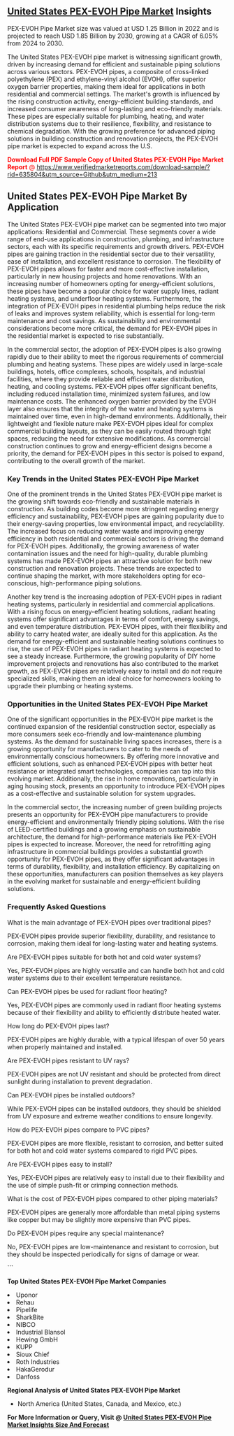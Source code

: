 <h2><a href="https://www.verifiedmarketreports.com/download-sample/?rid=635804&amp;utm_source=Github&amp;utm_medium=213" target="_blank">United States PEX-EVOH Pipe Market</a> Insights</h2><p>PEX-EVOH Pipe Market size was valued at USD 1.25 Billion in 2022 and is projected to reach USD 1.85 Billion by 2030, growing at a CAGR of 6.05% from 2024 to 2030.</p><p><p>The United States PEX-EVOH pipe market is witnessing significant growth, driven by increasing demand for efficient and sustainable piping solutions across various sectors. PEX-EVOH pipes, a composite of cross-linked polyethylene (PEX) and ethylene-vinyl alcohol (EVOH), offer superior oxygen barrier properties, making them ideal for applications in both residential and commercial settings. The market's growth is influenced by the rising construction activity, energy-efficient building standards, and increased consumer awareness of long-lasting and eco-friendly materials. These pipes are especially suitable for plumbing, heating, and water distribution systems due to their resilience, flexibility, and resistance to chemical degradation. With the growing preference for advanced piping solutions in building construction and renovation projects, the PEX-EVOH pipe market is expected to expand across the U.S. <p><span class=""><span style="color: #ff0000;"><strong>Download Full PDF Sample Copy of United States PEX-EVOH Pipe Market Report</strong> @ </span><a href="https://www.verifiedmarketreports.com/download-sample/?rid=635804&amp;utm_source=Github&amp;utm_medium=213" target="_blank">https://www.verifiedmarketreports.com/download-sample/?rid=635804&amp;utm_source=Github&amp;utm_medium=213</a></span></p></p><h2>United States PEX-EVOH Pipe Market By Application</h2><p>The United States PEX-EVOH pipe market can be segmented into two major applications: Residential and Commercial. These segments cover a wide range of end-use applications in construction, plumbing, and infrastructure sectors, each with its specific requirements and growth drivers. PEX-EVOH pipes are gaining traction in the residential sector due to their versatility, ease of installation, and excellent resistance to corrosion. The flexibility of PEX-EVOH pipes allows for faster and more cost-effective installation, particularly in new housing projects and home renovations. With an increasing number of homeowners opting for energy-efficient solutions, these pipes have become a popular choice for water supply lines, radiant heating systems, and underfloor heating systems. Furthermore, the integration of PEX-EVOH pipes in residential plumbing helps reduce the risk of leaks and improves system reliability, which is essential for long-term maintenance and cost savings. As sustainability and environmental considerations become more critical, the demand for PEX-EVOH pipes in the residential market is expected to rise substantially.</p><p>In the commercial sector, the adoption of PEX-EVOH pipes is also growing rapidly due to their ability to meet the rigorous requirements of commercial plumbing and heating systems. These pipes are widely used in large-scale buildings, hotels, office complexes, schools, hospitals, and industrial facilities, where they provide reliable and efficient water distribution, heating, and cooling systems. PEX-EVOH pipes offer significant benefits, including reduced installation time, minimized system failures, and low maintenance costs. The enhanced oxygen barrier provided by the EVOH layer also ensures that the integrity of the water and heating systems is maintained over time, even in high-demand environments. Additionally, their lightweight and flexible nature make PEX-EVOH pipes ideal for complex commercial building layouts, as they can be easily routed through tight spaces, reducing the need for extensive modifications. As commercial construction continues to grow and energy-efficient designs become a priority, the demand for PEX-EVOH pipes in this sector is poised to expand, contributing to the overall growth of the market.</p><h3>Key Trends in the United States PEX-EVOH Pipe Market</h3><p>One of the prominent trends in the United States PEX-EVOH pipe market is the growing shift towards eco-friendly and sustainable materials in construction. As building codes become more stringent regarding energy efficiency and sustainability, PEX-EVOH pipes are gaining popularity due to their energy-saving properties, low environmental impact, and recyclability. The increased focus on reducing water waste and improving energy efficiency in both residential and commercial sectors is driving the demand for PEX-EVOH pipes. Additionally, the growing awareness of water contamination issues and the need for high-quality, durable plumbing systems has made PEX-EVOH pipes an attractive solution for both new construction and renovation projects. These trends are expected to continue shaping the market, with more stakeholders opting for eco-conscious, high-performance piping solutions.</p><p>Another key trend is the increasing adoption of PEX-EVOH pipes in radiant heating systems, particularly in residential and commercial applications. With a rising focus on energy-efficient heating solutions, radiant heating systems offer significant advantages in terms of comfort, energy savings, and even temperature distribution. PEX-EVOH pipes, with their flexibility and ability to carry heated water, are ideally suited for this application. As the demand for energy-efficient and sustainable heating solutions continues to rise, the use of PEX-EVOH pipes in radiant heating systems is expected to see a steady increase. Furthermore, the growing popularity of DIY home improvement projects and renovations has also contributed to the market growth, as PEX-EVOH pipes are relatively easy to install and do not require specialized skills, making them an ideal choice for homeowners looking to upgrade their plumbing or heating systems.</p><h3>Opportunities in the United States PEX-EVOH Pipe Market</h3><p>One of the significant opportunities in the PEX-EVOH pipe market is the continued expansion of the residential construction sector, especially as more consumers seek eco-friendly and low-maintenance plumbing systems. As the demand for sustainable living spaces increases, there is a growing opportunity for manufacturers to cater to the needs of environmentally conscious homeowners. By offering more innovative and efficient solutions, such as enhanced PEX-EVOH pipes with better heat resistance or integrated smart technologies, companies can tap into this evolving market. Additionally, the rise in home renovations, particularly in aging housing stock, presents an opportunity to introduce PEX-EVOH pipes as a cost-effective and sustainable solution for system upgrades.</p><p>In the commercial sector, the increasing number of green building projects presents an opportunity for PEX-EVOH pipe manufacturers to provide energy-efficient and environmentally friendly piping solutions. With the rise of LEED-certified buildings and a growing emphasis on sustainable architecture, the demand for high-performance materials like PEX-EVOH pipes is expected to increase. Moreover, the need for retrofitting aging infrastructure in commercial buildings provides a substantial growth opportunity for PEX-EVOH pipes, as they offer significant advantages in terms of durability, flexibility, and installation efficiency. By capitalizing on these opportunities, manufacturers can position themselves as key players in the evolving market for sustainable and energy-efficient building solutions.</p><h3>Frequently Asked Questions</h3><p>What is the main advantage of PEX-EVOH pipes over traditional pipes? </p><p>PEX-EVOH pipes provide superior flexibility, durability, and resistance to corrosion, making them ideal for long-lasting water and heating systems.</p><p>Are PEX-EVOH pipes suitable for both hot and cold water systems? </p><p>Yes, PEX-EVOH pipes are highly versatile and can handle both hot and cold water systems due to their excellent temperature resistance.</p><p>Can PEX-EVOH pipes be used for radiant floor heating? </p><p>Yes, PEX-EVOH pipes are commonly used in radiant floor heating systems because of their flexibility and ability to efficiently distribute heated water.</p><p>How long do PEX-EVOH pipes last? </p><p>PEX-EVOH pipes are highly durable, with a typical lifespan of over 50 years when properly maintained and installed.</p><p>Are PEX-EVOH pipes resistant to UV rays? </p><p>PEX-EVOH pipes are not UV resistant and should be protected from direct sunlight during installation to prevent degradation.</p><p>Can PEX-EVOH pipes be installed outdoors? </p><p>While PEX-EVOH pipes can be installed outdoors, they should be shielded from UV exposure and extreme weather conditions to ensure longevity.</p><p>How do PEX-EVOH pipes compare to PVC pipes? </p><p>PEX-EVOH pipes are more flexible, resistant to corrosion, and better suited for both hot and cold water systems compared to rigid PVC pipes.</p><p>Are PEX-EVOH pipes easy to install? </p><p>Yes, PEX-EVOH pipes are relatively easy to install due to their flexibility and the use of simple push-fit or crimping connection methods.</p><p>What is the cost of PEX-EVOH pipes compared to other piping materials? </p><p>PEX-EVOH pipes are generally more affordable than metal piping systems like copper but may be slightly more expensive than PVC pipes.</p><p>Do PEX-EVOH pipes require any special maintenance? </p><p>No, PEX-EVOH pipes are low-maintenance and resistant to corrosion, but they should be inspected periodically for signs of damage or wear.</p>```</p><p><strong>Top United States PEX-EVOH Pipe Market Companies</strong></p><div data-test-id=""><p><li>Uponor</li><li> Rehau</li><li> Pipelife</li><li> SharkBite</li><li> NIBCO</li><li> Industrial Blansol</li><li> Hewing GmbH</li><li> KUPP</li><li> Sioux Chief</li><li> Roth Industries</li><li> HakaGerodur</li><li> Danfoss</li></p><div><strong>Regional Analysis of&nbsp;United States PEX-EVOH Pipe Market</strong></div><ul><li dir="ltr"><p dir="ltr">North America&nbsp;(United States, Canada, and Mexico, etc.)</p></li></ul><p><strong>For More Information or Query, Visit @&nbsp;</strong><strong><a href="https://www.verifiedmarketreports.com/product/pex-evoh-pipe-market/?utm_source=Github&amp;utm_medium=213" target="_blank">United States PEX-EVOH Pipe Market Insights Size And Forecast</a></strong></p></div>
